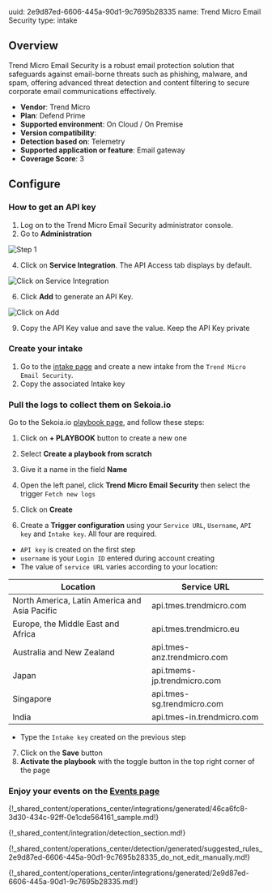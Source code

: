 uuid: 2e9d87ed-6606-445a-90d1-9c7695b28335
name: Trend Micro Email Security
type: intake

## Overview
Trend Micro Email Security is a robust email protection solution that safeguards against email-borne threats such as phishing, malware, and spam, offering advanced threat detection and content filtering to secure corporate email communications effectively.

- **Vendor**: Trend Micro
- **Plan**: Defend Prime
- **Supported environment**: On Cloud / On Premise
- **Version compatibility**:
- **Detection based on**: Telemetry
- **Supported application or feature**: Email gateway
- **Coverage Score**: 3

## Configure

### How to get an API key
1. Log on to the Trend Micro Email Security administrator console.
2. Go to **Administration**

![Step 1](/assets/operation_center/integration_catalog/email/trend_micro/step_1.png)

4. Click on **Service Integration**. The API Access tab displays by default.

![Click on Service Integration](/assets/operation_center/integration_catalog/email/trend_micro/step_2.png)

6. Click **Add** to generate an API Key.

![Click on Add](/assets/operation_center/integration_catalog/email/trend_micro/step_3.png)

9. Copy the API Key value and save the value. Keep the API Key private

### Create your intake

1. Go to the [intake page](https://app.sekoia.io/operations/intakes) and create a new intake from the `Trend Micro Email Security`.
2. Copy the associated Intake key

### Pull the logs to collect them on Sekoia.io

Go to the Sekoia.io [playbook page](https://app.sekoia.io/operations/playbooks), and follow these steps:

1. Click on **+ PLAYBOOK** button to create a new one
2. Select **Create a playbook from scratch**
3. Give it a name in the field **Name**
4. Open the left panel, click **Trend Micro Email Security** then select the trigger `Fetch new logs`
5. Click on **Create**

6. Create a **Trigger configuration** using your `Service URL`, `Username`, `API key` and `Intake key`. All four are required.

* `API key` is created on the first step 
* `username` is your `Login ID` entered during account creating
* The value of `service URL` varies according to your location:

| Location                                      | Service URL                 |
|-----------------------------------------------|-----------------------------|
| North America, Latin America and Asia Pacific | api.tmes.trendmicro.com     |
| Europe, the Middle East and Africa            | api.tmes.trendmicro.eu      |
| Australia and New Zealand                     | api.tmes-anz.trendmicro.com |
| Japan                                         | api.tmems-jp.trendmicro.com |
| Singapore                                     | api.tmes-sg.trendmicro.com  |
| India                                         | api.tmes-in.trendmicro.com  |

* Type the `Intake key` created on the previous step

7. Click on the **Save** button
8. **Activate the playbook** with the toggle button in the top right corner of the page

### Enjoy your events on the [Events page](https://app.sekoia.io/operations/events)

{!_shared_content/operations_center/integrations/generated/46ca6fc8-3d30-434c-92ff-0e1cde564161_sample.md!}

{!_shared_content/integration/detection_section.md!}

{!_shared_content/operations_center/detection/generated/suggested_rules_2e9d87ed-6606-445a-90d1-9c7695b28335_do_not_edit_manually.md!}

{!_shared_content/operations_center/integrations/generated/2e9d87ed-6606-445a-90d1-9c7695b28335.md!}
